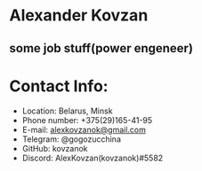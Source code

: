 # Alexander Kovzan
## some job stuff(power engeneer)
# Contact Info:
* Location: Belarus, Minsk
* Phone number: +375(29)165-41-95
* E-mail: alexkovzanok@gmail.com
* Telegram: @gogozucchina
* GitHub: kovzanok
* Discord: AlexKovzan(kovzanok)#5582
